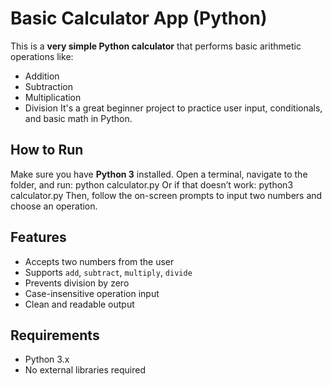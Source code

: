 # Basic Calculator App (Python)
This is a **very simple Python calculator** that performs basic arithmetic operations like:
- Addition
- Subtraction
- Multiplication
- Division
It's a great beginner project to practice user input, conditionals, and basic math in Python.

## How to Run
Make sure you have **Python 3** installed.
Open a terminal, navigate to the folder, and run:
python calculator.py
Or if that doesn’t work:
python3 calculator.py
Then, follow the on-screen prompts to input two numbers and choose an operation.

## Features

- Accepts two numbers from the user
- Supports `add`, `subtract`, `multiply`, `divide`
- Prevents division by zero
- Case-insensitive operation input
- Clean and readable output

## Requirements
- Python 3.x  
- No external libraries required
